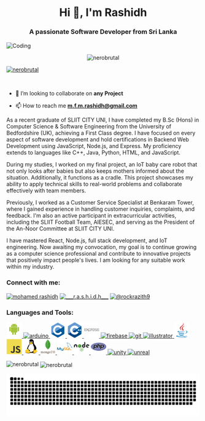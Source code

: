 <h1 align="center">Hi 👋, I'm Rashidh</h1>
<h3 align="center">A passionate Software Developer from Sri Lanka</h3>

<img align="center" alt="Coding" width="800" src="https://repository-images.githubusercontent.com/588181932/e36ec678-7984-4cdd-8e4c-a3932772ff8e">

<p align="center"> <img src="https://komarev.com/ghpvc/?username=nerobrutal&label=Profile%20views&color=0e75b6&style=flat" alt="nerobrutal" /> </p>

<p align="left"> <a href="https://github.com/ryo-ma/github-profile-trophy"><img src="https://github-profile-trophy.vercel.app/?username=nerobrutal" alt="nerobrutal" /></a> </p>

<p align="left"> <a href="https://twitter.com/" target="blank"><img src="https://img.shields.io/twitter/follow/?logo=twitter&style=for-the-badge" alt="" /></a> </p>

- 👯 I’m looking to collaborate on **any Project**

- 📫 How to reach me **m.f.m.rashidh@gmail.com**

As a recent graduate of SLIIT CITY UNI, I have completed my B.Sc (Hons) in Computer Science & Software Engineering from the University of Bedfordshire (UK), achieving a First Class degree. I have focused on every aspect of software development and hold certifications in Backend Web Development using JavaScript, Node.js, and Express. My proficiency extends to languages like C++, Java, Python, HTML, and JavaScript.

During my studies, I worked on my final project, an IoT baby care robot that not only looks after babies but also keeps mothers informed about the situation. Additionally, it functions as a cradle. This project showcases my ability to apply technical skills to real-world problems and collaborate effectively with team members.

Previously, I worked as a Customer Service Specialist at Benkaram Tower, where I gained experience in handling customer inquiries, complaints, and feedback. I'm also an active participant in extracurricular activities, including the SLIIT Football Team, AIESEC, and serving as the President of the An-Noor Committee at SLIIT CITY UNI.

I have mastered React, Node.js, full stack development, and IoT engineering. Now awaiting my convocation, my goal is to continue growing as a computer science professional and contribute to innovative projects that positively impact people's lives. I am looking for any suitable work within my industry.

<h3 align="left">Connect with me:</h3>
<p align="left">
<a href="https://linkedin.com/in/mohamed rashidh" target="blank"><img align="center" src="https://raw.githubusercontent.com/rahuldkjain/github-profile-readme-generator/master/src/images/icons/Social/linked-in-alt.svg" alt="mohamed rashidh" height="30" width="40" /></a>
<a href="https://instagram.com/___r.a.s.h.i.d.h___" target="blank"><img align="center" src="https://raw.githubusercontent.com/rahuldkjain/github-profile-readme-generator/master/src/images/icons/Social/instagram.svg" alt="___r.a.s.h.i.d.h___" height="30" width="40" /></a>
<a href="https://www.hackerearth.com/@rockrazith9" target="blank"><img align="center" src="https://raw.githubusercontent.com/rahuldkjain/github-profile-readme-generator/master/src/images/icons/Social/hackerearth.svg" alt="@rockrazith9" height="30" width="40" /></a>
</p>

<h3 align="left">Languages and Tools:</h3>
<p align="left">
  <a href="https://developer.android.com" target="_blank" rel="noreferrer"> 
    <img src="https://raw.githubusercontent.com/devicons/devicon/master/icons/android/android-original-wordmark.svg" alt="android" width="40" height="40"/> 
  </a> 
  <a href="https://www.arduino.cc/" target="_blank" rel="noreferrer"> 
    <img src="https://cdn.worldvectorlogo.com/logos/arduino-1.svg" alt="arduino" width="40" height="40"/> 
  </a> 
  <a href="https://www.cprogramming.com/" target="_blank" rel="noreferrer"> 
    <img src="https://raw.githubusercontent.com/devicons/devicon/master/icons/c/c-original.svg" alt="c" width="40" height="40"/> 
  </a> 
  <a href="https://www.w3schools.com/cpp/" target="_blank" rel="noreferrer"> 
    <img src="https://raw.githubusercontent.com/devicons/devicon/master/icons/cplusplus/cplusplus-original.svg" alt="cplusplus" width="40" height="40"/> 
  </a> 
  <a href="https://expressjs.com" target="_blank" rel="noreferrer"> 
    <img src="https://raw.githubusercontent.com/devicons/devicon/master/icons/express/express-original-wordmark.svg" alt="express" width="40" height="40"/> 
  </a> 
  <a href="https://firebase.google.com/" target="_blank" rel="noreferrer"> 
    <img src="https://www.vectorlogo.zone/logos/firebase/firebase-icon.svg" alt="firebase" width="40" height="40"/> 
  </a> 
  <a href="https://git-scm.com/" target="_blank" rel="noreferrer"> 
    <img src="https://www.vectorlogo.zone/logos/git-scm/git-scm-icon.svg" alt="git" width="40" height="40"/> 
  </a> 
  <a href="https://www.adobe.com/in/products/illustrator.html" target="_blank" rel="noreferrer"> 
    <img src="https://www.vectorlogo.zone/logos/adobe_illustrator/adobe_illustrator-icon.svg" alt="illustrator" width="40" height="40"/> 
  </a> 
  <a href="https://www.java.com" target="_blank" rel="noreferrer"> 
    <img src="https://raw.githubusercontent.com/devicons/devicon/master/icons/java/java-original.svg" alt="java" width="40" height="40"/> 
  </a> 
  <a href="https://developer.mozilla.org/en-US/docs/Web/JavaScript" target="_blank" rel="noreferrer"> 
    <img src="https://raw.githubusercontent.com/devicons/devicon/master/icons/javascript/javascript-original.svg" alt="javascript" width="40" height="40"/> 
  </a> 
  <a href="https://www.linux.org/" target="_blank" rel="noreferrer"> 
    <img src="https://raw.githubusercontent.com/devicons/devicon/master/icons/linux/linux-original.svg" alt="linux" width="40" height="40"/> 
  </a> 
  <a href="https://www.mongodb.com/" target="_blank" rel="noreferrer"> 
    <img src="https://raw.githubusercontent.com/devicons/devicon/master/icons/mongodb/mongodb-original-wordmark.svg" alt="mongodb" width="40" height="40"/> 
  </a> 
  <a href="https://www.mysql.com/" target="_blank" rel="noreferrer"> 
    <img src="https://raw.githubusercontent.com/devicons/devicon/master/icons/mysql/mysql-original-wordmark.svg" alt="mysql" width="40" height="40"/> 
  </a> 
  <a href="https://nodejs.org" target="_blank" rel="noreferrer"> 
    <img src="https://raw.githubusercontent.com/devicons/devicon/master/icons/nodejs/nodejs-original-wordmark.svg" alt="nodejs" width="40" height="40"/> 
  </a> 
  <a href="https://www.php.net" target="_blank" rel="noreferrer"> 
    <img src="https://raw.githubusercontent.com/devicons/devicon/master/icons/php/php-original.svg" alt="php" width="40" height="40"/> 
  </a> 
  <a href="https://unity.com/" target="_blank" rel="noreferrer"> 
    <img src="https://www.vectorlogo.zone/logos/unity3d/unity3d-icon.svg" alt="unity" width="40" height="40"/> 
  </a> 
  <a href="https://unrealengine.com/" target="_blank" rel="noreferrer"> 
    <img src="https://raw.githubusercontent.com/kenangundogan/fontisto/036b7eca71aab1bef8e6a0518f7329f13ed62f6b/icons/svg/brand/unreal-engine.svg" alt="unreal" width="40" height="40"/> 
  </a>
</p>

<p><img align="left" src="https://github-readme-stats.vercel.app/api/top-langs?username=nerobrutal&show_icons=true&locale=en&layout=compact" alt="nerobrutal" /></p>

<p>&nbsp;<img align="center" src="https://github-readme-stats.vercel.app/api?username=nerobrutal&show_icons=true&locale=en" alt="nerobrutal" /></p>

![Snake animation](https://github.com/Platane/snk/raw/output/github-contribution-grid-snake.svg)
